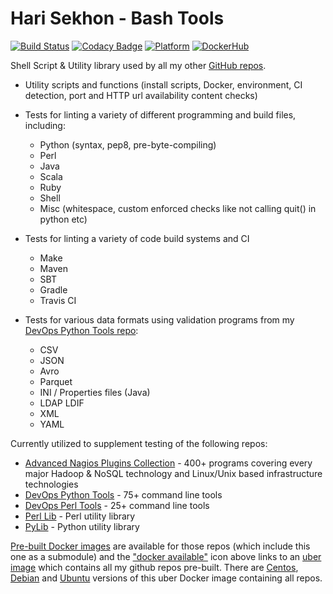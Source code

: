 Hari Sekhon - Bash Tools
========================
[![Build Status](https://travis-ci.org/HariSekhon/bash-tools.svg?branch=master)](https://travis-ci.org/HariSekhon/bash-tools)
[![Codacy Badge](https://api.codacy.com/project/badge/Grade/c61193dd7dcc418b85149bddf93362e4)](https://www.codacy.com/app/harisekhon/bash-tools)
[![Platform](https://img.shields.io/badge/platform-Linux%20%7C%20OS%20X-blue.svg)](https://github.com/harisekhon/bash-tools#hari-sekhon---bash-tools)
[![DockerHub](https://img.shields.io/badge/docker-available-blue.svg)](https://hub.docker.com/r/harisekhon/centos-github/)

Shell Script & Utility library used by all my other [GitHub repos](https://github.com/harisekhon).

- Utility scripts and functions (install scripts, Docker, environment, CI detection, port and HTTP url availability content checks)
- Tests for linting a variety of different programming and build files, including:

  - Python (syntax, pep8, pre-byte-compiling)
  - Perl
  - Java
  - Scala
  - Ruby
  - Shell
  - Misc (whitespace, custom enforced checks like not calling quit() in python etc)
- Tests for linting a variety of code build systems and CI
  - Make
  - Maven
  - SBT
  - Gradle
  - Travis CI
- Tests for various data formats using validation programs from my [DevOps Python Tools repo](https://github.com/harisekhon/devops-python-tools):

  - CSV
  - JSON
  - Avro
  - Parquet
  - INI / Properties files (Java)
  - LDAP LDIF
  - XML
  - YAML

Currently utilized to supplement testing of the following repos:

* [Advanced Nagios Plugins Collection](https://github.com/harisekhon/nagios-plugins) - 400+ programs covering every major Hadoop & NoSQL technology and Linux/Unix based infrastructure technologies
* [DevOps Python Tools](https://github.com/harisekhon/devops-python-tools) - 75+ command line tools
* [DevOps Perl Tools](https://github.com/harisekhon/devops-perl-tools) - 25+ command line tools
* [Perl Lib](https://github.com/harisekhon/lib) - Perl utility library
* [PyLib](https://github.com/harisekhon/pylib) - Python utility library

[Pre-built Docker images](https://hub.docker.com/u/harisekhon/) are available for those repos (which include this one as a submodule) and the ["docker available"](https://hub.docker.com/r/harisekhon/centos-github/)  icon above links to an [uber image](https://hub.docker.com/r/harisekhon/centos-github/) which contains all my github repos pre-built. There are [Centos](https://hub.docker.com/r/harisekhon/centos-github/), [Debian](https://hub.docker.com/r/harisekhon/debian-github/) and [Ubuntu](https://hub.docker.com/r/harisekhon/ubuntu-github/) versions of this uber Docker image containing all repos.
